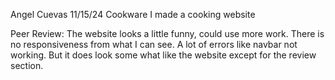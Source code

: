Angel Cuevas
11/15/24
Cookware
I made a cooking website

Peer Review: The website looks a little funny, could use more work. There is no responsiveness from what I can see. A lot of errors like navbar not working. But it does look some what like the website except for the review section.
